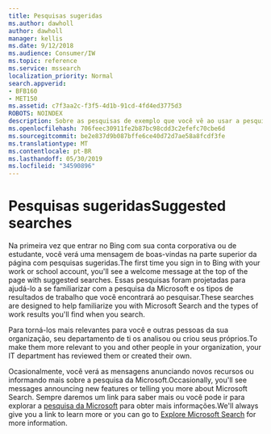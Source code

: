 ```yaml
---
title: Pesquisas sugeridas
ms.author: dawholl
author: dawholl
manager: kellis
ms.date: 9/12/2018
ms.audience: Consumer/IW
ms.topic: reference
ms.service: mssearch
localization_priority: Normal
search.appverid:
- BFB160
- MET150
ms.assetid: c7f3aa2c-f3f5-4d1b-91cd-4fd4ed3775d3
ROBOTS: NOINDEX
description: Sobre as pesquisas de exemplo que você vê ao usar a pesquisa da Microsoft
ms.openlocfilehash: 706feec30911fe2b87bc98cdd3c2efefc70cbe6d
ms.sourcegitcommit: be2e837d9b087bffe6ce40d72d7ae58a8fcdf3fe
ms.translationtype: MT
ms.contentlocale: pt-BR
ms.lasthandoff: 05/30/2019
ms.locfileid: "34590896"
---
```

# <a name="suggested-searches"></a><span data-ttu-id="6a8c8-103">Pesquisas sugeridas</span><span class="sxs-lookup"><span data-stu-id="6a8c8-103">Suggested searches</span></span>

<span data-ttu-id="6a8c8-104">Na primeira vez que entrar no Bing com sua conta corporativa ou de estudante, você verá uma mensagem de boas-vindas na parte superior da página com pesquisas sugeridas.</span><span class="sxs-lookup"><span data-stu-id="6a8c8-104">The first time you sign in to Bing with your work or school account, you'll see a welcome message at the top of the page with suggested searches.</span></span> <span data-ttu-id="6a8c8-105">Essas pesquisas foram projetadas para ajudá-lo a se familiarizar com a pesquisa da Microsoft e os tipos de resultados de trabalho que você encontrará ao pesquisar.</span><span class="sxs-lookup"><span data-stu-id="6a8c8-105">These searches are designed to help familiarize you with Microsoft Search and the types of work results you'll find when you search.</span></span>
  
<span data-ttu-id="6a8c8-106">Para torná-los mais relevantes para você e outras pessoas da sua organização, seu departamento de ti os analisou ou criou seus próprios.</span><span class="sxs-lookup"><span data-stu-id="6a8c8-106">To make them more relevant to you and other people in your organization, your IT department has reviewed them or created their own.</span></span>
  
<span data-ttu-id="6a8c8-107">Ocasionalmente, você verá as mensagens anunciando novos recursos ou informando mais sobre a pesquisa da Microsoft.</span><span class="sxs-lookup"><span data-stu-id="6a8c8-107">Occasionally, you'll see messages announcing new features or telling you more about Microsoft Search.</span></span> <span data-ttu-id="6a8c8-108">Sempre daremos um link para saber mais ou você pode ir para explorar a [pesquisa da Microsoft](https://www.bing.com/business/explore) para obter mais informações.</span><span class="sxs-lookup"><span data-stu-id="6a8c8-108">We'll always give you a link to learn more or you can go to [Explore Microsoft Search](https://www.bing.com/business/explore) for more information.</span></span> 

  

